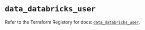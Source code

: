 # `data_databricks_user`

Refer to the Terraform Registory for docs: [`data_databricks_user`](https://registry.terraform.io/providers/databricks/databricks/1.23.0/docs/data-sources/user).
